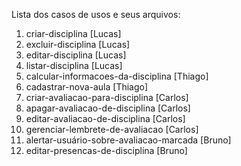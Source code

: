 Lista dos casos de usos e seus arquivos:

1. criar-disciplina 	[Lucas]
2. excluir-disciplina 	[Lucas]
3. editar-disciplina 	[Lucas]
4. listar-disciplina 	[Lucas]
5. calcular-informacoes-da-disciplina [Thiago]
6. cadastrar-nova-aula 	[Thiago]
7. criar-avaliacao-para-disciplina [Carlos]
8. apagar-avaliacao-de-disciplina [Carlos]
9. editar-avaliacao-de-disciplina [Carlos]
10. gerenciar-lembrete-de-avaliacao [Carlos]
11. alertar-usuário-sobre-avaliacao-marcada  [Bruno]
12. editar-presencas-de-disciplina [Bruno]

